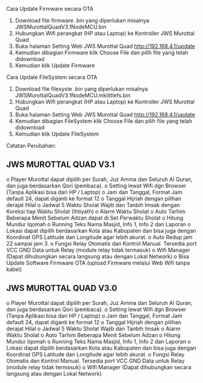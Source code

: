 Cara Update Firmware secara OTA

1. Download file firmware .bin yang diperlukan misalnya JWSMurottalQuadV3.1NodeMCU.bin
2. Hubungkan Wifi perangkat (HP atau Laptop) ke Kontroller JWS Murottal Quad
3. Buka halaman Setting Web JWS Murottal Quad http://192.168.4.1/update
4. Kemudian dibagian Firmware klik Choose File dan pilih file yang telah didownload
5. Kemudian klik Update Firmware


Cara Update FileSystem secara OTA

1. Download file filesyste .bin yang diperlukan misalnya JWSMurottalQuadV3.1NodeMCU.mklittlefs.bin
2. Hubungkan Wifi perangkat (HP atau Laptop) ke Kontroller JWS Murottal Quad
3. Buka halaman Setting Web JWS Murottal Quad http://192.168.4.1/update
4. Kemudian dibagian FileSystem klik Choose File dan pilih file yang telah didownload
5. Kemudian klik Update FileSystem



Catatan Perubahan:

JWS MUROTTAL QUAD V3.1
-----
o Player Murottal dapat dipilih per Surah, Juz Amma dan Seluruh Al Quran, dan juga berdasarkan Qori (pembaca).
o Setting lewat Wifi dgn Browser (Tanpa Aplikasi bisa dari HP / Laptop)
o Jam dan Tanggal, Format Jam default 24, dapat diganti ke format 12
o Tanggal Hijriah dengan pilihan derajat Hilal
o Jadwal 5 Waktu Sholat Wajib dan Tanbih Imsak dengan Koreksi tiap Waktu Sholat (Ihtiyath)
o Alarm Waktu Sholat
o Auto Tarhim Beberapa Menit Sebelum Adzan dapat di Set Perwaktu Sholat
o Hitung Mundur Iqomah
o Running Teks Nama Masjid, Info 1, Info 2 dan Laporan
o Lokasi dapat dipilih berdasarkan Kota atau Kabupaten dan bisa juga dengan Koordinat GPS Latitude dan Longitude agar lebih akurat.
o Auto Redup jam 22 sampai jam 3.
o Fungsi Relay Otomatis dan Kontrol Manual. Tersedia port VCC GND Data untuk Relay (module relay tidak termasuk)
o Wifi Manager (Dapat dihubungkan secara langsung atau dengan Lokal Network)
o Bisa Update Software Firmware OTA (upload Firmware melalui Web Wifi tanpa kabel)


JWS MUROTTAL QUAD V3.0
-----
o Player Murottal dapat dipilih per Surah, Juz Amma dan Seluruh Al Quran, dan juga berdasarkan Qori (pembaca).
o Setting lewat Wifi dgn Browser (Tanpa Aplikasi bisa dari HP / Laptop)
o Jam dan Tanggal, Format Jam default 24, dapat diganti ke format 12
o Tanggal Hijriah dengan pilihan derajat Hilal
o Jadwal 5 Waktu Sholat Wajib dan Tanbih Imsak
o Alarm Waktu Sholat
o Auto Tarhim Beberapa Menit Sebelum Adzan
o Hitung Mundur Iqomah
o Running Teks Nama Masjid, Info 1, Info 2 dan Laporan
o Lokasi dapat dipilih berdasarkan Kota atau Kabupaten dan bisa juga dengan Koordinat GPS Latitude dan Longitude agar lebih akurat.
o Fungsi Relay Otomatis dan Kontrol Manual. Tersedia port VCC GND Data untuk Relay (module relay tidak termasuk)
o Wifi Manager (Dapat dihubungkan secara langsung atau dengan Lokal Network)
